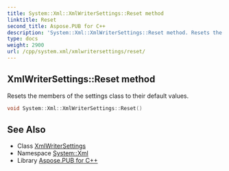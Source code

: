 ```yaml
---
title: System::Xml::XmlWriterSettings::Reset method
linktitle: Reset
second_title: Aspose.PUB for C++
description: 'System::Xml::XmlWriterSettings::Reset method. Resets the members of the settings class to their default values in C++.'
type: docs
weight: 2900
url: /cpp/system.xml/xmlwritersettings/reset/
---
```

## XmlWriterSettings::Reset method


Resets the members of the settings class to their default values.

```cpp
void System::Xml::XmlWriterSettings::Reset()
```

## See Also

* Class [XmlWriterSettings](../)
* Namespace [System::Xml](../../)
* Library [Aspose.PUB for C++](../../../)
